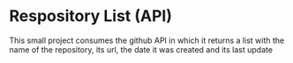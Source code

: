 # Respository List (API)

This small project consumes the github API in which it returns a list with the name of the repository, its url, the date it was created and its last update
